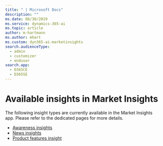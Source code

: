 ```yaml
---
title: " | Microsoft Docs"
description: ""
ms.date: 08/30/2019
ms.service: dynamics-365-ai
ms.topic: article
author: m-hartmann
ms.author: mhart
ms.custom: dyn365-ai-marketinsights
search.audienceType: 
  - admin
  - customizer
  - enduser
search.app: 
  - D365CE
  - D365SE
---
```


# Available insights in Market Insights

The following insight types are currently available in the Market Insights app. Please refer to the dedicated pages for more details. 

- [Awareness insights](awareness-insights.md)
- [News insights](news-events-insights.md)
- [Product features insight](product-insights.md)